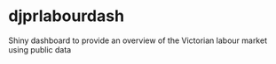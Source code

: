 # djprlabourdash
Shiny dashboard to provide an overview of the Victorian labour market using public data
